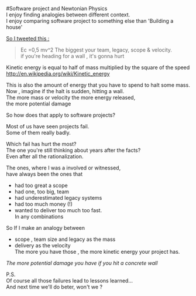#Software project and Newtonian Physics  
I enjoy finding analogies between different context.  
I enjoy comparing software project to something else than 'Building a house'

[So I tweeted this :](https://twitter.com/ylorph/status/540505860548481025)
>Ec =0,5 mv^2
>The biggest your team, legacy, scope & velocity.  
>if you're heading for a wall , it's gonna hurt  


Kinetic energy is equal to half of mass multiplied by the square of the speed  
http://en.wikipedia.org/wiki/Kinetic_energy

This is also the amount of energy that you have to spend to halt some mass.  
Now , imagine if the halt is sudden, hitting a wall.  
The more mass or velocity the more energy released,  
the more potential damage 
 
So how does that apply to software projects?

Most of us have seen projects fail.  
Some of them really badly.

Which fail has hurt the most?  
The one you're still thinking about years after the facts?  
Even after all the rationalization.  

The ones, where I was a involved or witnessed,  
have always been the ones that 
* had too great a scope
* had one, too big, team
* had underestimated legacy systems
* had too much money (!)
* wanted to deliver too much too fast.  
In any combinations

So If I  make an analogy between
* scope , team size and  legacy as the mass
* delivery as the velocity  
The more you have those , the more kinetic energy your project has.
 
*The more potential damage you have if you hit a concrete wall*

P.S.  
Of course all those failures lead to lessons learned...   
And next time we'll do beter, won't we ?




